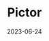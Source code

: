 ---
title: "Pictor"
borders:
  - Caelum
  - Carina
  - Columba
  - Dorado
  - Puppis
  - Volans
date: 2023-06-24
hashtag: pictor
subdivision-of: southern celestial hemisphere
type: constellation
tags:
  - Constellation
---